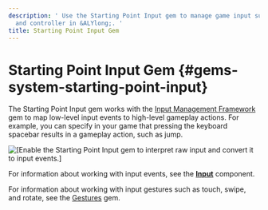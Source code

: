 ```yaml
---
description: ' Use the Starting Point Input gem to manage game input such as keyboard
  and controller in &ALYlong;. '
title: Starting Point Input Gem
---
```

# Starting Point Input Gem {#gems-system-starting-point-input}

The Starting Point Input gem works with the [Input Management Framework](/docs/userguide/gems/builtin/input.md) gem to map low\-level input events to high\-level gameplay actions\. For example, you can specify in your game that pressing the keyboard spacebar results in a gameplay action, such as jump\.

![\[Enable the Starting Point Input gem to interpret raw input and convert it to input events.\]](/images/userguide/gems/starting-point-input-gem.png)

For information about working with input events, see the **[Input](/docs/userguide/components/input.md)** component\.

For information about working with input gestures such as touch, swipe, and rotate, see the [Gestures](/docs/userguide/gems/builtin/gestures.md) gem\.